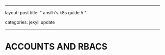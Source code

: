 


---

layout: post
title:  " ansilh's k8s guide 5 "

categories: jekyll update

---

# ACCOUNTS AND RBACS








